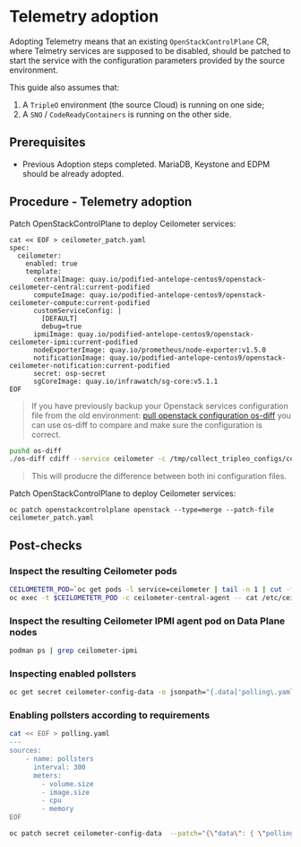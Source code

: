 # Telemetry adoption

Adopting Telemetry means that an existing `OpenStackControlPlane` CR, where Telmetry
services are supposed to be disabled, should be patched to start the service with the
configuration parameters provided by the source environment.

This guide also assumes that:

1. A `TripleO` environment (the source Cloud) is running on one side;
2. A `SNO` / `CodeReadyContainers` is running on the other side.

## Prerequisites

* Previous Adoption steps completed. MariaDB, Keystone and EDPM should be already adopted.

## Procedure - Telemetry adoption

Patch OpenStackControlPlane to deploy Ceilometer services:

```
cat << EOF > ceilometer_patch.yaml
spec:
  ceilometer:
    enabled: true
    template:
      centralImage: quay.io/podified-antelope-centos9/openstack-ceilometer-central:current-podified
      computeImage: quay.io/podified-antelope-centos9/openstack-ceilometer-compute:current-podified
      customServiceConfig: |
        [DEFAULT]
        debug=true
      ipmiImage: quay.io/podified-antelope-centos9/openstack-ceilometer-ipmi:current-podified
      nodeExporterImage: quay.io/prometheus/node-exporter:v1.5.0
      notificationImage: quay.io/podified-antelope-centos9/openstack-ceilometer-notification:current-podified
      secret: osp-secret
      sgCoreImage: quay.io/infrawatch/sg-core:v5.1.1
EOF
```

> If you have previously backup your Openstack services configuration file from the old environment:
[pull openstack configuration os-diff](pull_openstack_configuration.md) you can use os-diff to compare
and make sure the configuration is correct.

```bash
pushd os-diff
./os-diff cdiff --service ceilometer -c /tmp/collect_tripleo_configs/ceilometer/etc/ceilometer/ceilometer.conf -o ceilometer_patch.yaml
```

> This will producre the difference between both ini configuration files.

Patch OpenStackControlPlane to deploy Ceilometer services:

```
oc patch openstackcontrolplane openstack --type=merge --patch-file ceilometer_patch.yaml
```

## Post-checks

### Inspect the resulting Ceilometer pods
```bash
CEILOMETETR_POD=`oc get pods -l service=ceilometer | tail -n 1 | cut -f 1 -d' '`
oc exec -t $CEILOMETETR_POD -c ceilometer-central-agent -- cat /etc/ceilometer/ceilometer.conf
```

### Inspect the resulting Ceilometer IPMI agent pod on Data Plane nodes
```bash
podman ps | grep ceilometer-ipmi
```

### Inspecting enabled pollsters
```bash
oc get secret ceilometer-config-data -o jsonpath="{.data['polling\.yaml']}"  | base64 -d
```

### Enabling pollsters according to requirements
```bash
cat << EOF > polling.yaml
---
sources:
    - name: pollsters
      interval: 300
      meters:
        - volume.size
        - image.size
        - cpu
        - memory
EOF

oc patch secret ceilometer-config-data  --patch="{\"data\": { \"polling.yaml\": \"$(base64 -w0 polling.yaml)\"}}"
```

